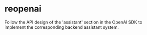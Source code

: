 # reopenai
Follow the API design of the 'assistant' section in the OpenAI SDK to implement the corresponding backend assistant system.
